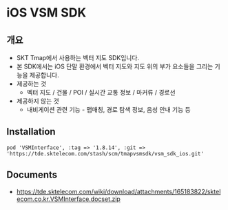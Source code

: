 # iOS VSM SDK

## 개요
* SKT Tmap에서 사용하는 벡터 지도 SDK입니다.
* 본 SDK에서는 iOS 단말 환경에서 벡터 지도와 지도 위의 부가 요소들을 그리는 기능을 제공합니다.
* 제공하는 것
    * 벡터 지도 / 건물 / POI / 실시간 교통 정보 / 마커류 / 경로선
* 제공하지 않는 것
    * 내비게이션 관련 기능 - 맵매칭, 경로 탐색 정보, 음성 안내 기능 등

## Installation

```
pod 'VSMInterface', :tag => '1.8.14', :git => 'https://tde.sktelecom.com/stash/scm/tmapvsmsdk/vsm_sdk_ios.git'
```

## Documents
* https://tde.sktelecom.com/wiki/download/attachments/165183822/sktelecom.co.kr.VSMInterface.docset.zip